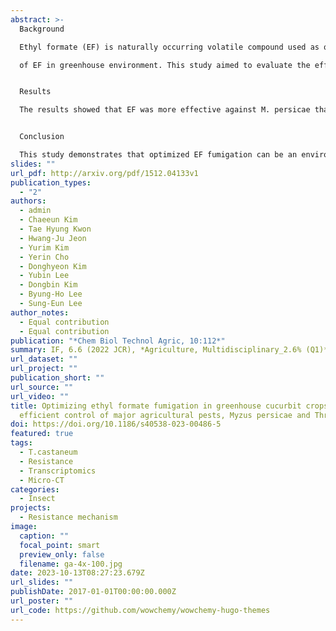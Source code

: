 ```yaml
---
abstract: >-
  Background

  Ethyl formate (EF) is naturally occurring volatile compound used as quarantine fumigant for pest control. Recently, conversion of uses of EF was tried from quarantine to agricultural field due to its promising efficacy. However, there is a lack of studies on the residue pattern on crops and soil and the phytotoxic mechanism

  of EF in greenhouse environment. This study aimed to evaluate the efficacy, residue analysis, and phytotoxicity of EF fumigation in controlling Myzus persicae and Thrips palmi, on cucurbit crops and establish an optimized fumigation strategy for use in greenhouses.


  Results

  The results showed that EF was more effective against M. persicae than against T. palmi. Residue analysis indicated that EF rapidly decomposed and was not retained after 30 min in leaves and 2 h in soil after fumigation, suggesting the potential for residue-free pest control. Phytotoxicity test revealed that watermelon was the most sensitive crop to EF, and H2O2 accumulation was observed above a concentration of 7.5 g/m3. A strategy to reduce phytotoxicity with sodium bicarbonate during fumigation showed promising results in reducing phytotoxic effects on the crops. The optimized EF fumigation with 6 g/m3 was applied in a greenhouse, resulting in 100% and 40% mortality of M. persicae and T. palmi, respectively, with no notable phytotoxicity and EF residue in the treated crops and soil.


  Conclusion

  This study demonstrates that optimized EF fumigation can be an environmentally sustainable method for controlling pests in greenhouses, paving the way for improved pest management practices and sustainable agriculture. Further research is needed to validate these findings and explore the potential of EF fumigation for other crops and pests.
slides: ""
url_pdf: http://arxiv.org/pdf/1512.04133v1
publication_types:
  - "2"
authors:
  - admin
  - Chaeeun Kim
  - Tae Hyung Kwon
  - Hwang-Ju Jeon
  - Yurim Kim
  - Yerin Cho
  - Donghyeon Kim
  - Yubin Lee
  - Dongbin Kim
  - Byung-Ho Lee
  - Sung-Eun Lee
author_notes:
  - Equal contribution
  - Equal contribution
publication: "*Chem Biol Technol Agric, 10:112*"
summary: IF, 6.6 (2022 JCR), *Agriculture, Multidisciplinary_2.6% (Q1)*
url_dataset: ""
url_project: ""
publication_short: ""
url_source: ""
url_video: ""
title: Optimizing ethyl formate fumigation in greenhouse cucurbit crops for
  efficient control of major agricultural pests, Myzus persicae and Thrips palmi
doi: https://doi.org/10.1186/s40538-023-00486-5
featured: true
tags:
  - T.castaneum
  - Resistance
  - Transcriptomics
  - Micro-CT
categories:
  - Insect
projects:
  - Resistance mechanism
image:
  caption: ""
  focal_point: smart
  preview_only: false
  filename: ga-4x-100.jpg
date: 2023-10-13T08:27:23.679Z
url_slides: ""
publishDate: 2017-01-01T00:00:00.000Z
url_poster: ""
url_code: https://github.com/wowchemy/wowchemy-hugo-themes
---
```

